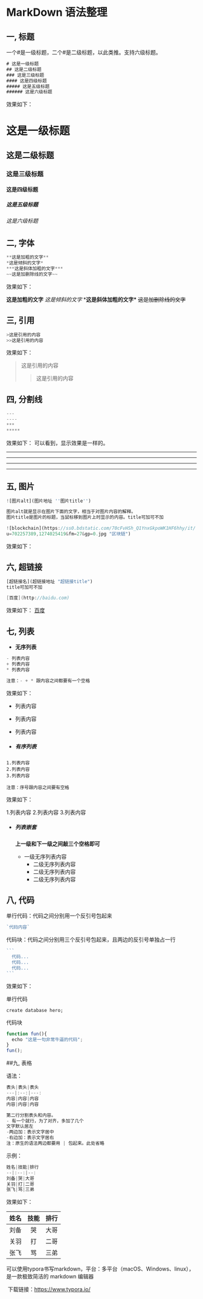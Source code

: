 # MarkDown 语法整理 

## 一, 标题

一个#是一级标题，二个#是二级标题，以此类推。支持六级标题。

```javascript
# 这是一级标题
## 这是二级标题
### 这是三级标题
#### 这是四级标题
##### 这是五级标题
###### 这是六级标题
```

效果如下：

# 这是一级标题

## 这是二级标题

### 这是三级标题

#### 这是四级标题

##### 这是五级标题

###### 这是六级标题



## 二, 字体

```javascript
**这是加粗的文字**
*这是倾斜的文字*
***这是斜体加粗的文字***
~~这是加删除线的文字~~
```

效果如下：

**这是加粗的文字**
*这是倾斜的文字*
***这是斜体加粗的文字\***
~~这是加删除线的文字~~



## 三, 引用

```javascript
>这是引用的内容
>>这是引用的内容
```

效果如下：

> 这是引用的内容
>
> > 这是引用的内容



## 四, 分割线

```javascript
---
----
***
*****
```

效果如下：
可以看到，显示效果是一样的。

------

------

***

*****



## 五, 图片

```javascript
![图片alt](图片地址 ''图片title'')

图片alt就是显示在图片下面的文字，相当于对图片内容的解释。
图片title是图片的标题，当鼠标移到图片上时显示的内容。title可加可不加
```

```javascript
![blockchain](https://ss0.bdstatic.com/70cFvHSh_Q1YnxGkpoWK1HF6hhy/it/
u=702257389,1274025419&fm=27&gp=0.jpg "区块链")
```

效果如下：



## 六, 超链接

```javascript
[超链接名](超链接地址 "超链接title")
title可加可不加
```

```csharp
[百度](http://baidu.com)
```

效果如下：
[百度](http://baidu.com/)



## 七, 列表

- **无序列表**

```javascript
- 列表内容
+ 列表内容
* 列表内容

注意：- + * 跟内容之间都要有一个空格

```

效果如下：

- 列表内容

- 列表内容

- 列表内容



- ##### 有序列表

```undefined
1.列表内容
2.列表内容
3.列表内容

注意：序号跟内容之间要有空格

```

效果如下：

1.列表内容
2.列表内容
3.列表内容



- ##### 列表嵌套

  **上一级和下一级之间敲三个空格即可**

  - 一级无序列表内容
    - 二级无序列表内容
    - 二级无序列表内容
    - 二级无序列表内容



## 八, 代码

单行代码：代码之间分别用一个反引号包起来

```javascript
`代码内容`

```

代码块：代码之间分别用三个反引号包起来，且两边的反引号单独占一行

~~~javascript
```
  代码...
  代码...
  代码...
```

~~~



效果如下：

单行代码

`create database hero;`

代码块

```javascript
function fun(){
  echo "这是一句非常牛逼的代码";
}
fun();

```



##九, 表格

语法：

```javascript
表头|表头|表头
---|:--:|---:
内容|内容|内容
内容|内容|内容

第二行分割表头和内容。
- 有一个就行，为了对齐，多加了几个
文字默认居左
-两边加：表示文字居中
-右边加：表示文字居右
注：原生的语法两边都要用 | 包起来。此处省略

```

示例：

```javascript
姓名|技能|排行
--|:--:|--:
刘备|哭|大哥
关羽|打|二哥
张飞|骂|三弟

```

效果如下：

| 姓名 | 技能 | 排行 |
| ---- | :--: | ---: |
| 刘备 |  哭  | 大哥 |
| 关羽 |  打  | 二哥 |
| 张飞 |  骂  | 三弟 |





​	可以使用typora书写markdown，平台：多平台（macOS、Windows、linux），是一款极致简洁的 markdown 编辑器

​	下载链接：https://www.typora.io/

